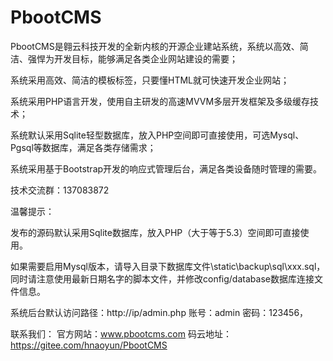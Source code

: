 # PbootCMS

PbootCMS是翱云科技开发的全新内核的开源企业建站系统，系统以高效、简洁、强悍为开发目标，能够满足各类企业网站建设的需要；

系统采用高效、简洁的模板标签，只要懂HTML就可快速开发企业网站；

系统采用PHP语言开发，使用自主研发的高速MVVM多层开发框架及多级缓存技术；

系统默认采用Sqlite轻型数据库，放入PHP空间即可直接使用，可选Mysql、Pgsql等数据库，满足各类存储需求；

系统采用基于Bootstrap开发的响应式管理后台，满足各类设备随时管理的需要。

技术交流群：137083872


温馨提示：

发布的源码默认采用Sqlite数据库，放入PHP（大于等于5.3）空间即可直接使用。 

如果需要启用Mysql版本，请导入目录下数据库文件\static\backup\sql\xxx.sql，同时请注意使用最新日期名字的脚本文件，并修改config/database数据库连接文件信息。

系统后台默认访问路径：http://ip/admin.php   账号：admin   密码：123456，


联系我们：
官方网站：www.pbootcms.com
码云地址：https://gitee.com/hnaoyun/PbootCMS